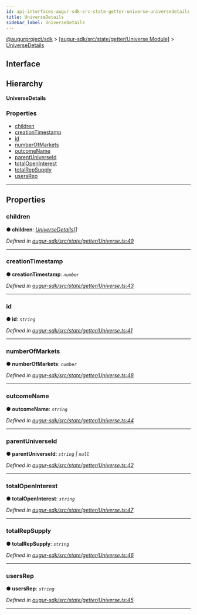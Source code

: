 ```yaml
---
id: api-interfaces-augur-sdk-src-state-getter-universe-universedetails
title: UniverseDetails
sidebar_label: UniverseDetails
---
```


[@augurproject/sdk](api-readme.md) > [[augur-sdk/src/state/getter/Universe Module]](api-modules-augur-sdk-src-state-getter-universe-module.md) > [UniverseDetails](api-interfaces-augur-sdk-src-state-getter-universe-universedetails.md)

## Interface

## Hierarchy

**UniverseDetails**

### Properties

* [children](api-interfaces-augur-sdk-src-state-getter-universe-universedetails.md#children)
* [creationTimestamp](api-interfaces-augur-sdk-src-state-getter-universe-universedetails.md#creationtimestamp)
* [id](api-interfaces-augur-sdk-src-state-getter-universe-universedetails.md#id)
* [numberOfMarkets](api-interfaces-augur-sdk-src-state-getter-universe-universedetails.md#numberofmarkets)
* [outcomeName](api-interfaces-augur-sdk-src-state-getter-universe-universedetails.md#outcomename)
* [parentUniverseId](api-interfaces-augur-sdk-src-state-getter-universe-universedetails.md#parentuniverseid)
* [totalOpenInterest](api-interfaces-augur-sdk-src-state-getter-universe-universedetails.md#totalopeninterest)
* [totalRepSupply](api-interfaces-augur-sdk-src-state-getter-universe-universedetails.md#totalrepsupply)
* [usersRep](api-interfaces-augur-sdk-src-state-getter-universe-universedetails.md#usersrep)

---

## Properties

<a id="children"></a>

###  children

**● children**: *[UniverseDetails](api-interfaces-augur-sdk-src-state-getter-universe-universedetails.md)[]*

*Defined in [augur-sdk/src/state/getter/Universe.ts:49](https://github.com/AugurProject/augur/blob/0787bf1a23/packages/augur-sdk/src/state/getter/Universe.ts#L49)*

___
<a id="creationtimestamp"></a>

###  creationTimestamp

**● creationTimestamp**: *`number`*

*Defined in [augur-sdk/src/state/getter/Universe.ts:43](https://github.com/AugurProject/augur/blob/0787bf1a23/packages/augur-sdk/src/state/getter/Universe.ts#L43)*

___
<a id="id"></a>

###  id

**● id**: *`string`*

*Defined in [augur-sdk/src/state/getter/Universe.ts:41](https://github.com/AugurProject/augur/blob/0787bf1a23/packages/augur-sdk/src/state/getter/Universe.ts#L41)*

___
<a id="numberofmarkets"></a>

###  numberOfMarkets

**● numberOfMarkets**: *`number`*

*Defined in [augur-sdk/src/state/getter/Universe.ts:48](https://github.com/AugurProject/augur/blob/0787bf1a23/packages/augur-sdk/src/state/getter/Universe.ts#L48)*

___
<a id="outcomename"></a>

###  outcomeName

**● outcomeName**: *`string`*

*Defined in [augur-sdk/src/state/getter/Universe.ts:44](https://github.com/AugurProject/augur/blob/0787bf1a23/packages/augur-sdk/src/state/getter/Universe.ts#L44)*

___
<a id="parentuniverseid"></a>

###  parentUniverseId

**● parentUniverseId**: *`string` \| `null`*

*Defined in [augur-sdk/src/state/getter/Universe.ts:42](https://github.com/AugurProject/augur/blob/0787bf1a23/packages/augur-sdk/src/state/getter/Universe.ts#L42)*

___
<a id="totalopeninterest"></a>

###  totalOpenInterest

**● totalOpenInterest**: *`string`*

*Defined in [augur-sdk/src/state/getter/Universe.ts:47](https://github.com/AugurProject/augur/blob/0787bf1a23/packages/augur-sdk/src/state/getter/Universe.ts#L47)*

___
<a id="totalrepsupply"></a>

###  totalRepSupply

**● totalRepSupply**: *`string`*

*Defined in [augur-sdk/src/state/getter/Universe.ts:46](https://github.com/AugurProject/augur/blob/0787bf1a23/packages/augur-sdk/src/state/getter/Universe.ts#L46)*

___
<a id="usersrep"></a>

###  usersRep

**● usersRep**: *`string`*

*Defined in [augur-sdk/src/state/getter/Universe.ts:45](https://github.com/AugurProject/augur/blob/0787bf1a23/packages/augur-sdk/src/state/getter/Universe.ts#L45)*

___

